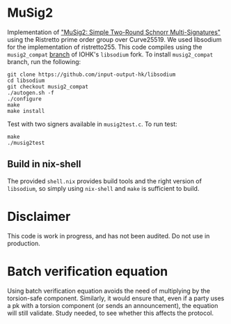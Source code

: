 # MuSig2
Implementation of 
["MuSig2: Simple Two-Round Schnorr Multi-Signatures"](https://eprint.iacr.org/2020/1261.pdf)
using the Ristretto prime order group over Curve25519. We used libsodium for the 
implementation of ristretto255. This code compiles using the `musig2_compat` [branch](https://github.com/input-output-hk/libsodium/tree/musig2_compat)
of IOHK's `libsodium` fork. To install `musig2_compat` branch, run the following: 
```shell
git clone https://github.com/input-output-hk/libsodium
cd libsodium
git checkout musig2_compat
./autogen.sh -f
./configure
make
make install
```

Test with two signers available in `musig2test.c`. To run test: 
```
make
./musig2test
```

## Build in nix-shell

The provided `shell.nix` provides build tools and the right version of
`libsodium`, so simply using `nix-shell` and `make` is sufficient to build.

# Disclaimer
This code is work in progress, and has not been audited. Do not use in production. 

# Batch verification equation
Using batch verification equation avoids the need of multiplying by the torsion-safe component. Similarly, it would 
ensure that, even if a party uses a pk with a torsion component (or sends an announcement), the equation will still 
validate. Study needed, to see whether this affects the protocol.
